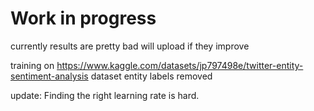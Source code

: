 # Work in progress

currently results are pretty bad will upload if they improve

training on https://www.kaggle.com/datasets/jp797498e/twitter-entity-sentiment-analysis dataset
entity labels removed



update:
Finding the right learning rate is hard.
